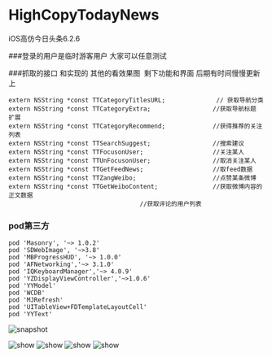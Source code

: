 # HighCopyTodayNews
iOS高仿今日头条6.2.6

###登录的用户是临时游客用户 大家可以任意测试

###抓取的接口 和实现的 其他的看效果图  剩下功能和界面 后期有时间慢慢更新上
```objc
extern NSString *const TTCategoryTitlesURL;              // 获取导航分类
extern NSString *const TTCategoryExtra;                 //获取导航标题 扩展
extern NSString *const TTCategoryRecommend;             //获得推荐的关注列表
extern NSString *const TTSearchSuggest;                 //搜索建议
extern NSString *const TTFocusonUser;                   //关注某人
extern NSString *const TTUnFocusonUser;                 //取消关注某人
extern NSString *const TTGetFeedNews;                   //取feed数据
extern NSString *const TTZangWeibo;                     //点赞某条微博
extern NSString *const TTGetWeiboContent;               //获取微博内容的正文数据
                                    //获取评论的用户列表
 ```           

### pod第三方
```objc
pod 'Masonry', '~> 1.0.2'
pod 'SDWebImage', '~>3.8'
pod 'MBProgressHUD', '~> 1.0.0'
pod 'AFNetworking','~> 3.1.0'
pod 'IQKeyboardManager','~> 4.0.9'
pod 'YZDisplayViewController','~>1.0.6'
pod 'YYModel'
pod 'WCDB'
pod 'MJRefresh'
pod 'UITableView+FDTemplateLayoutCell'
pod 'YYText'
```

![snapshot](https://raw.githubusercontent.com/hackxhj/HighCopyTodayNews/master/img/mm.gif)

 <img src="https://raw.githubusercontent.com/hackxhj/HighCopyTodayNews/master/img/1.jpg" alt="show" title="show">
 <img src="https://raw.githubusercontent.com/hackxhj/HighCopyTodayNews/master/img/2.jpg" alt="show" title="show">
 <img src="https://raw.githubusercontent.com/hackxhj/HighCopyTodayNews/master/img/3.jpg" alt="show" title="show">
 <img src="https://raw.githubusercontent.com/hackxhj/HighCopyTodayNews/master/img/4.jpg" alt="show" title="show">

